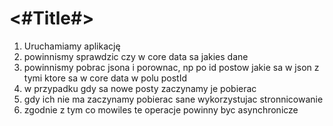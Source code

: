 #  <#Title#>

1. Uruchamiamy aplikację
2. powinnismy sprawdzic czy w core data sa jakies dane
3. powinnismy pobrac jsona i porownac, np po id postow jakie sa w json z tymi ktore sa w core data w polu postId
4. w przypadku gdy sa nowe posty zaczynamy je pobierac
5. gdy ich nie ma zaczynamy pobierac sane wykorzystujac stronnicowanie 
6. zgodnie z tym co mowiles te operacje powinny byc asynchronicze 
